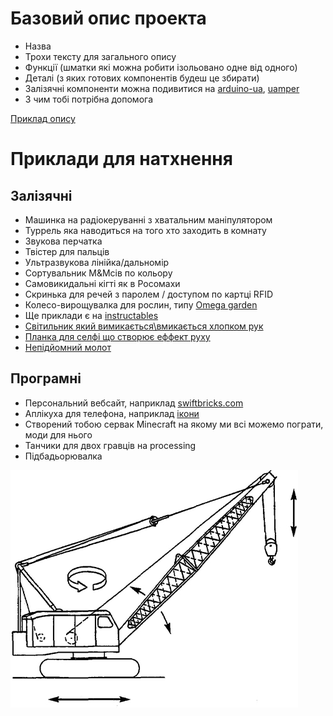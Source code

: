 # Базовий опис проекта
* Назва
* Трохи тексту для загального опису
* Функції (шматки які можна робити ізольовано одне від одного)
* Деталі (з яких готових компонентів будеш це збирати)
 * Залізячні компоненти можна подивитися на [arduino-ua](http://arduino-ua.com), [uamper](http://uamper.com)
* З чим тобі потрібна допомога

[Приклад опису](https://docs.google.com/document/d/1S9h5L1MT7Uv-vZGNc8nPmWnsFPuWcAS-p-rk_JTb82U/edit)

# Приклади для натхнення
## Залізячні
* Машинка на радіокеруванні з хватальним маніпулятором
* Туррель яка наводиться на того хто заходить в комнату
* Звукова перчатка
* Твістер для пальців
* Ультразвукова лінійка/дальномір
* Сортувальник M&Mсів по кольору
* Самовикидальні кігті як в Росомахи
* Скринька для речей з паролем / доступом по картці RFID 
* Колесо-вирощувалка для рослин, типу [Omega garden](https://www.youtube.com/watch?v=5QefgR5YbvU)
* Ще приклади є на [instructables](instructables.com)
* [Світильник який вимикається\вмикається хлопком рук](http://www.instructables.com/id/Clap-Switch-1/)
* [Планка для селфі що створює еффект руху](https://www.youtube.com/watch?v=x0Iv1eszOV4)
* [Непідйомний молот](https://www.youtube.com/watch?v=0_8Xhzt5YQI)

## Програмні
* Персональний вебсайт, наприклад [swiftbricks.com](https://swiftbricks.com)
* Аплікуха для телефона, наприклад [ікони](https://play.google.com/store/apps/details?id=com.relidget)
* Створений тобою сервак Minecraft на якому ми всі можемо пограти, моди для нього
* Танчики для двох гравців на processing
* Підбадьорювалка

![Кран](crane.jpg)
